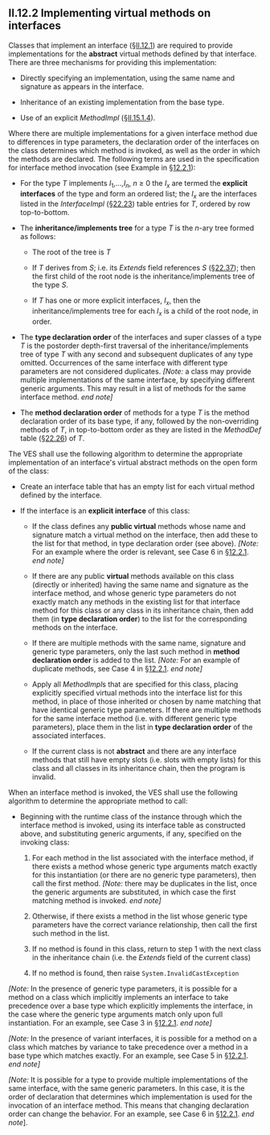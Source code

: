 ## II.12.2 Implementing virtual methods on interfaces

Classes that implement an interface (§[II.12.1](ii.12.1-implementing-interfaces.md)) are required to provide implementations for the **abstract** virtual methods defined by that interface. There are three mechanisms for providing this implementation:

 * Directly specifying an implementation, using the same name and signature as appears in the interface.

 * Inheritance of an existing implementation from the base type.

 * Use of an explicit _MethodImpl_ (§[II.15.1.4](ii.15.1.4-method-implementations.md)).

Where there are multiple implementations for a given interface method due to differences in type parameters, the declaration order of the interfaces on the class determines which method is invoked, as well as the order in which the methods are declared. The following terms are used in the specification for interface method invocation (see Example in §[12.2.1](#todo-missing-hyperlink)):

 * For the type _T_ implements _I_<sub>1</sub>,&hellip;,_I_<sub>_n_</sub>, _n_ ≥ 0 the _I_<sub>_x_</sub> are termed the **explicit interfaces** of the type and form an ordered list; the _I_<sub>_x_</sub> are the interfaces listed in the _InterfaceImpl_ (§[22.23](ii.22.23-interfaceimpl-0x09.md)) table entries for _T_, ordered by row top-to-bottom.

 * The **inheritance/implements tree** for a type _T_ is the _n_-ary tree formed as follows:

     * The root of the tree is _T_

     * If _T_ derives from _S_; i.e. its _Extends_ field references _S_ (§[22.37](#todo-missing-hyperlink)); then the first child of the root node is the inheritance/implements tree of the type _S_.

     * If _T_ has one or more explicit interfaces, _I_<sub>_x_</sub>, then the inheritance/implements tree for each _I_<sub>_x_</sub> is a child of the root node, in order.

 * The **type declaration order** of the interfaces and super classes of a type _T_ is the postorder depth-first traversal of the inheritance/implements tree of type _T_ with any second and subsequent duplicates of any type omitted. Occurrences of the same interface with different type parameters are not considered duplicates. _[Note:_ a class may provide multiple implementations of the same interface, by specifying different generic arguments. This may result in a list of methods for the same interface method. _end note]_

 * The **method declaration order** of methods for a type _T_ is the method declaration order of its base type, if any, followed by the non-overriding methods of _T_, in top-to-bottom order as they are listed in the _MethodDef_ table (§[22.26](ii.22.26-methoddef-0x06.md)) of _T_.

The VES shall use the following algorithm to determine the appropriate implementation of an interface's virtual abstract methods on the open form of the class:

 * Create an interface table that has an empty list for each virtual method defined by the interface.

 * If the interface is an **explicit interface** of this class:

     * If the class defines any **public virtual** methods whose name and signature match a virtual method on the interface, then add these to the list for that method, in type declaration order (see above). _[Note:_ For an example where the order is relevant, see Case 6 in §[12.2.1](#todo-missing-hyperlink). _end note]_

     * If there are any public **virtual** methods available on this class (directly or inherited) having the same name and signature as the interface method, and whose generic type parameters do not exactly match any methods in the existing list for that interface method for this class or any class in its inheritance chain, then add them (in **type declaration order**) to the list for the corresponding methods on the interface.

     * If there are multiple methods with the same name, signature and generic type parameters, only the last such method in **method declaration order** is added to the list. _[Note:_ For an example of duplicate methods, see Case 4 in §[12.2.1](#todo-missing-hyperlink). _end note]_
     
     * Apply all *MethodImpl*s that are specified for this class, placing explicitly specified virtual methods into the interface list for this method, in place of those inherited or chosen by name matching that have identical generic type parameters. If there are multiple methods for the same interface method (i.e. with different generic type parameters), place them in the list in **type declaration order** of the associated interfaces.

     * If the current class is not **abstract** and there are any interface methods that still have empty slots (i.e. slots with empty lists) for this class and all classes in its inheritance chain, then the program is invalid.

When an interface method is invoked, the VES shall use the following algorithm to determine the appropriate method to call:

 * Beginning with the runtime class of the instance through which the interface method is invoked, using its interface table as constructed above, and substituting generic arguments, if any, specified on the invoking class: 

    1. For each method in the list associated with the interface method, if there exists a method whose generic type arguments match exactly for this instantiation (or there are no generic type parameters), then call the first method. _[Note:_ there may be duplicates in the list, once the generic arguments are substituted, in which case the first matching method is invoked. _end note]_

    2. Otherwise, if there exists a method in the list whose generic type parameters have the correct variance relationship, then call the first such method in the list.

    3. If no method is found in this class, return to step 1 with the next class in the inheritance chain (i.e. the _Extends_ field of the current class)

    4. If no method is found, then raise `System.InvalidCastException`

_[Note:_ In the presence of generic type parameters, it is possible for a method on a class which implicitly implements an interface to take precedence over a base type which explicitly implements the interface, in the case where the generic type arguments match only upon full instantiation. For an example, see Case 3 in §[12.2.1](#todo-missing-hyperlink). _end note]_

_[Note:_ In the presence of variant interfaces, it is possible for a method on a class which matches by variance to take precedence over a method in a base type which matches exactly. For an example, see Case 5 in §[12.2.1](#todo-missing-hyperlink). _end note]_

_[Note:_ It is possible for a type to provide multiple implementations of the same interface, with the same generic parameters.  In this case, it is the order of declaration that determines which implementation is used for the invocation of an interface method.  This means that changing declaration order can change the behavior. For an example, see Case 6 in §[12.2.1](#todo-missing-hyperlink). _end note_].
